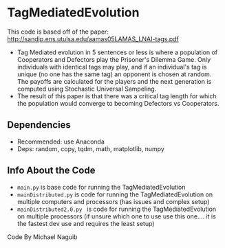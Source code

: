 # TagMediatedEvolution
 This code is based off of the paper: http://sandip.ens.utulsa.edu/aamas05LAMAS_LNAI-tags.pdf 
- Tag Mediated evolution in 5 sentences or less is where a population of Cooperators and Defectors play 
the Prisoner's Dilemma Game. Only individuals with identical tags may play, and if an individual's tag 
is unique (no one has the same tag) an opponent is chosen at random. The payoffs are calculated for the 
players and the next generation is computed using Stochastic Universal Sampeling.
- The result of this paper is that there was a critical tag length for which the population 
would converge to becoming Defectors vs Cooperators. 

## Dependencies
- Recommended: use Anaconda
- Deps: random, copy, tqdm, math, matplotlib, numpy

## Info About the Code
- ```main.py``` is base code for running the TagMediatedEvolution
- ```mainDistributed.py``` is code for running the TagMediatedEvolution on multiple computers and processors (has issues and complex setup)
- ```mainDistributed2.0.py ``` is code for running the TagMediatedEvolution on multiple processors 
(if unsure which one to use use this one.... it is the fastest dev use and requires the least setup)

Code By Michael Naguib 
